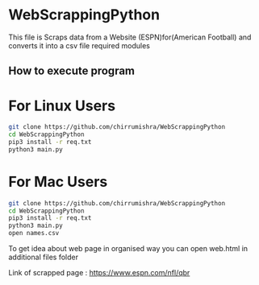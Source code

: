 # WebScrappingPython
This file is Scraps data from a Website (ESPN)for(American Football) and converts it into a csv file
required modules 

## How to execute program 
# For Linux Users
```bash
git clone https://github.com/chirrumishra/WebScrappingPython
cd WebScrappingPython
pip3 install -r req.txt
python3 main.py
```
# For Mac Users
```bash
git clone https://github.com/chirrumishra/WebScrappingPython
cd WebScrappingPython
pip3 install -r req.txt
python3 main.py
open names.csv
```
To get idea about web page in organised way you can open web.html in additional files folder


Link of scrapped page : https://www.espn.com/nfl/qbr
